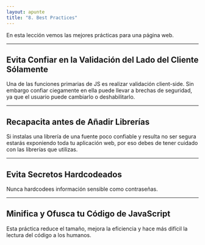 ```yaml
---
layout: apunte
title: "8. Best Practices"
---
```


En esta lección vemos las mejores prácticas para una página web.

------------------
<h2>Evita Confiar en la Validación del Lado del Cliente Sólamente</h2>
Una de las funciones primarias de JS es realizar validación client-side. Sin embargo confiar ciegamente en ella puede llevar a brechas de seguridad, ya que el usuario puede cambiarlo o deshabilitarlo.

--------------------
<h2>Recapacita antes de Añadir Librerías</h2>
Si instalas una librería de una fuente poco confiable y resulta no ser segura estarás exponiendo toda tu aplicación web, por eso debes de tener cuidado con las librerías que utilizas.

--------------------
<h2>Evita Secretos Hardcodeados</h2>
Nunca hardcodees información sensible como contraseñas.

--------------------
<h2>Minifica y Ofusca tu Código de JavaScript</h2>
Esta práctica reduce el tamaño, mejora la eficiencia y hace más difícil la lectura del código a los humanos.